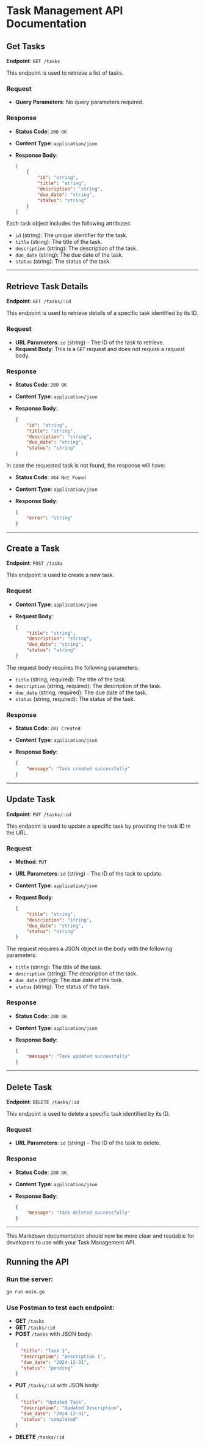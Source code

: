 
# Task Management API Documentation

## Get Tasks

**Endpoint**: `GET /tasks`

This endpoint is used to retrieve a list of tasks.

### Request

- **Query Parameters**: No query parameters required.

### Response

- **Status Code**: `200 OK`
- **Content Type**: `application/json`
- **Response Body**:
  
  ```json
  [
      {
          "id": "string",
          "title": "string",
          "description": "string",
          "due_date": "string",
          "status": "string"
      }
  ]
  ```

Each task object includes the following attributes:

- `id` (string): The unique identifier for the task.
- `title` (string): The title of the task.
- `description` (string): The description of the task.
- `due_date` (string): The due date of the task.
- `status` (string): The status of the task.

---

## Retrieve Task Details

**Endpoint**: `GET /tasks/:id`

This endpoint is used to retrieve details of a specific task identified by its ID.

### Request

- **URL Parameters**: `id` (string) - The ID of the task to retrieve.
- **Request Body**: This is a `GET` request and does not require a request body.

### Response

- **Status Code**: `200 OK`
- **Content Type**: `application/json`
- **Response Body**:

  ```json
  {
      "id": "string",
      "title": "string",
      "description": "string",
      "due_date": "string",
      "status": "string"
  }
  ```

In case the requested task is not found, the response will have:

- **Status Code**: `404 Not Found`
- **Content Type**: `application/json`
- **Response Body**:

  ```json
  {
      "error": "string"
  }
  ```

---

## Create a Task

**Endpoint**: `POST /tasks`

This endpoint is used to create a new task.

### Request

- **Content Type**: `application/json`
- **Request Body**:

  ```json
  {
      "title": "string",
      "description": "string",
      "due_date": "string",
      "status": "string"
  }
  ```

The request body requires the following parameters:

- `title` (string, required): The title of the task.
- `description` (string, required): The description of the task.
- `due_date` (string, required): The due date of the task.
- `status` (string, required): The status of the task.

### Response

- **Status Code**: `201 Created`
- **Content Type**: `application/json`
- **Response Body**:

  ```json
  {
      "message": "Task created successfully"
  }
  ```

---

## Update Task

**Endpoint**: `PUT /tasks/:id`

This endpoint is used to update a specific task by providing the task ID in the URL.

### Request

- **Method**: `PUT`
- **URL Parameters**: `id` (string) - The ID of the task to update.
- **Content Type**: `application/json`
- **Request Body**:

  ```json
  {
      "title": "string",
      "description": "string",
      "due_date": "string",
      "status": "string"
  }
  ```

The request requires a JSON object in the body with the following parameters:

- `title` (string): The title of the task.
- `description` (string): The description of the task.
- `due_date` (string): The due date of the task.
- `status` (string): The status of the task.

### Response

- **Status Code**: `200 OK`
- **Content Type**: `application/json`
- **Response Body**:

  ```json
  {
      "message": "Task updated successfully"
  }
  ```

---

## Delete Task

**Endpoint**: `DELETE /tasks/:id`

This endpoint is used to delete a specific task identified by its ID.

### Request

- **URL Parameters**: `id` (string) - The ID of the task to delete.

### Response

- **Status Code**: `200 OK`
- **Content Type**: `application/json`
- **Response Body**:

  ```json
  {
      "message": "Task deleted successfully"
  }
  ```

---

This Markdown documentation should now be more clear and readable for developers to use with your Task Management API.

## Running the API

### Run the server:
```sh
go run main.go
```

### Use Postman to test each endpoint:

- **GET** `/tasks`
- **GET** `/tasks/:id`
- **POST** `/tasks` with JSON body:
  ```json
  {
    "title": "Task 1",
    "description": "Description 1",
    "due_date": "2024-12-31",
    "status": "pending"
  }
  ```
- **PUT** `/tasks/:id` with JSON body:
  ```json
  {
    "title": "Updated Task",
    "description": "Updated Description",
    "due_date": "2024-12-31",
    "status": "completed"
  }
  ```
- **DELETE** `/tasks/:id`
